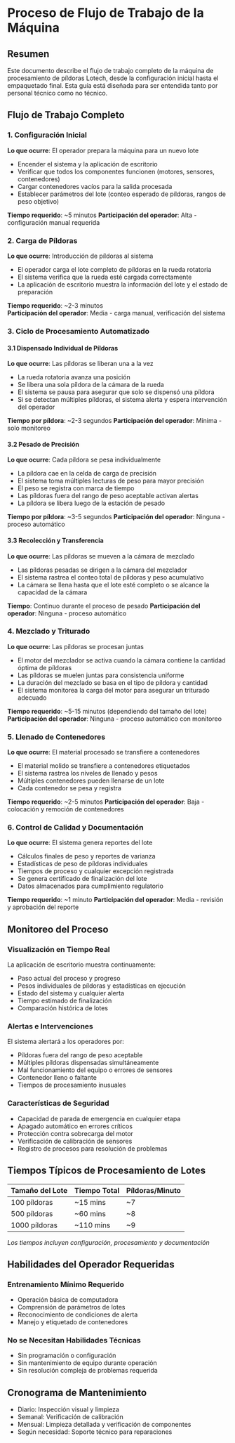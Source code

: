 # Proceso de Flujo de Trabajo de la Máquina

## Resumen
Este documento describe el flujo de trabajo completo de la máquina de procesamiento de píldoras Lotech, desde la configuración inicial hasta el empaquetado final. Esta guía está diseñada para ser entendida tanto por personal técnico como no técnico.

## Flujo de Trabajo Completo

### 1. Configuración Inicial
**Lo que ocurre**: El operador prepara la máquina para un nuevo lote
- Encender el sistema y la aplicación de escritorio
- Verificar que todos los componentes funcionen (motores, sensores, contenedores)
- Cargar contenedores vacíos para la salida procesada
- Establecer parámetros del lote (conteo esperado de píldoras, rangos de peso objetivo)

**Tiempo requerido**: ~5 minutos
**Participación del operador**: Alta - configuración manual requerida

### 2. Carga de Píldoras
**Lo que ocurre**: Introducción de píldoras al sistema
- El operador carga el lote completo de píldoras en la rueda rotatoria
- El sistema verifica que la rueda esté cargada correctamente
- La aplicación de escritorio muestra la información del lote y el estado de preparación

**Tiempo requerido**: ~2-3 minutos  
**Participación del operador**: Media - carga manual, verificación del sistema

### 3. Ciclo de Procesamiento Automatizado

#### 3.1 Dispensado Individual de Píldoras
**Lo que ocurre**: Las píldoras se liberan una a la vez
- La rueda rotatoria avanza una posición
- Se libera una sola píldora de la cámara de la rueda
- El sistema se pausa para asegurar que solo se dispensó una píldora
- Si se detectan múltiples píldoras, el sistema alerta y espera intervención del operador

**Tiempo por píldora**: ~2-3 segundos
**Participación del operador**: Mínima - solo monitoreo

#### 3.2 Pesado de Precisión
**Lo que ocurre**: Cada píldora se pesa individualmente
- La píldora cae en la celda de carga de precisión
- El sistema toma múltiples lecturas de peso para mayor precisión
- El peso se registra con marca de tiempo
- Las píldoras fuera del rango de peso aceptable activan alertas
- La píldora se libera luego de la estación de pesado

**Tiempo por píldora**: ~3-5 segundos
**Participación del operador**: Ninguna - proceso automático

#### 3.3 Recolección y Transferencia
**Lo que ocurre**: Las píldoras se mueven a la cámara de mezclado
- Las píldoras pesadas se dirigen a la cámara del mezclador
- El sistema rastrea el conteo total de píldoras y peso acumulativo
- La cámara se llena hasta que el lote esté completo o se alcance la capacidad de la cámara

**Tiempo**: Continuo durante el proceso de pesado
**Participación del operador**: Ninguna - proceso automático

### 4. Mezclado y Triturado
**Lo que ocurre**: Las píldoras se procesan juntas
- El motor del mezclador se activa cuando la cámara contiene la cantidad óptima de píldoras
- Las píldoras se muelen juntas para consistencia uniforme
- La duración del mezclado se basa en el tipo de píldora y cantidad
- El sistema monitorea la carga del motor para asegurar un triturado adecuado

**Tiempo requerido**: ~5-15 minutos (dependiendo del tamaño del lote)
**Participación del operador**: Ninguna - proceso automático con monitoreo

### 5. Llenado de Contenedores
**Lo que ocurre**: El material procesado se transfiere a contenedores
- El material molido se transfiere a contenedores etiquetados
- El sistema rastrea los niveles de llenado y pesos
- Múltiples contenedores pueden llenarse de un lote
- Cada contenedor se pesa y registra

**Tiempo requerido**: ~2-5 minutos
**Participación del operador**: Baja - colocación y remoción de contenedores

### 6. Control de Calidad y Documentación
**Lo que ocurre**: El sistema genera reportes del lote
- Cálculos finales de peso y reportes de varianza
- Estadísticas de peso de píldoras individuales
- Tiempos de proceso y cualquier excepción registrada
- Se genera certificado de finalización del lote
- Datos almacenados para cumplimiento regulatorio

**Tiempo requerido**: ~1 minuto
**Participación del operador**: Media - revisión y aprobación del reporte

## Monitoreo del Proceso

### Visualización en Tiempo Real
La aplicación de escritorio muestra continuamente:
- Paso actual del proceso y progreso
- Pesos individuales de píldoras y estadísticas en ejecución
- Estado del sistema y cualquier alerta
- Tiempo estimado de finalización
- Comparación histórica de lotes

### Alertas e Intervenciones
El sistema alertará a los operadores por:
- Píldoras fuera del rango de peso aceptable
- Múltiples píldoras dispensadas simultáneamente
- Mal funcionamiento del equipo o errores de sensores
- Contenedor lleno o faltante
- Tiempos de procesamiento inusuales

### Características de Seguridad
- Capacidad de parada de emergencia en cualquier etapa
- Apagado automático en errores críticos
- Protección contra sobrecarga del motor
- Verificación de calibración de sensores
- Registro de procesos para resolución de problemas

## Tiempos Típicos de Procesamiento de Lotes

| Tamaño del Lote | Tiempo Total | Píldoras/Minuto |
|-----------------|--------------|-----------------|
| 100 píldoras    | ~15 mins     | ~7             |
| 500 píldoras    | ~60 mins     | ~8             |
| 1000 píldoras   | ~110 mins    | ~9             |

*Los tiempos incluyen configuración, procesamiento y documentación*

## Habilidades del Operador Requeridas

### Entrenamiento Mínimo Requerido
- Operación básica de computadora
- Comprensión de parámetros de lotes
- Reconocimiento de condiciones de alerta
- Manejo y etiquetado de contenedores

### No se Necesitan Habilidades Técnicas
- Sin programación o configuración
- Sin mantenimiento de equipo durante operación
- Sin resolución compleja de problemas requerida

## Cronograma de Mantenimiento
- Diario: Inspección visual y limpieza
- Semanal: Verificación de calibración
- Mensual: Limpieza detallada y verificación de componentes
- Según necesidad: Soporte técnico para reparaciones